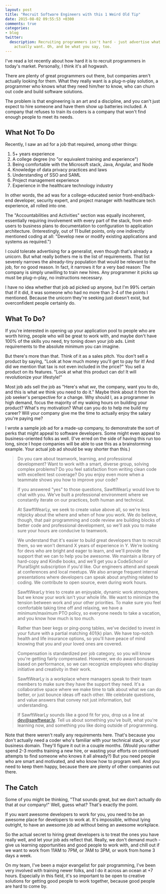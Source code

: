 ```yaml
---
layout: post
title: "Recruit Software Engineers with this 1 Weird Old Tip"
date: 2015-08-02 09:55:53 +0300
comments: true
categories:
- blog
twitter:
  description: Recruiting programmers isn't hard - just advertise what we
    actually want. Oh, and be what you say, too.
---
```


I've read a lot recently about how hard it is to recruit programmers in today's
market.  Personally, I think it's all hogwash.

There are plenty of great programmers out there, but companies aren't actually
looking for them.  What they really want is a plug-n-play solution, a programmer
who knows what they need him/her to know, who can churn out code and build
software solutions.

The problem is that engineering is an art and a discipline, and you can't just
expect to hire someone and have them show up batteries included.  A company that
refuses to train its coders is a company that won't find enough people to meet
its needs.

<!-- more -->

## What Not To Do

Recently, I saw an ad for a job that required, among other things:

1. 5+ years experience
2. A college degree (no "or equivalent training and experience")
3. Being comfortable with the Microsoft stack, Java, Angular, and Node
4. Knowledge of data privacy practices and laws
5. Understanding of SSO and SAML
6. Project management experience
7. Experience in the healthcare technology industry

In other words, the ad was for a college-educated senior front-end/back-end
developer, security expert, and project manager with healthcare tech experience,
all rolled into one.

The "Accountabilities and Activities" section was equally incoherent,
essentially requiring involvement with every part of the stack, from end-users
to business plans to documentation to configuration to application architecture.
(Interestingly, out of 11 bullet points, only one indirectly mentioned coding at
all: "Develop new or modify existing applications and systems as required.")

I could tolerate advertising for a generalist, even though that's already a
unicorn.  But what really bothers me is the list of requirements.  That list
severely narrows the already-tiny population that would be relevant to the job,
for no good reason.  In fact, it narrows it for a very bad reason: The company
is simply unwilling to train new hires.  Any programmer it picks up must be
plug-n-play, no instructions necessary.

I have no idea whether that job ad picked up anyone, but I'm 99% certain that if
it did, it was someone who had no more than 3-4 of the points I mentioned.
Because the unicorn they're seeking just doesn't exist, but overconfident people
certainly do.

## What To Do?

If you're interested in opening up your application pool to people who are worth
hiring, people who will be great to work with, and maybe don't have 100% of the
skills you need, try toning down your job ads.  Limit requirements to the
absolute minimum you can imagine.

But there's more than that.  Think of it as a sales pitch.  You don't sell a
product by saying, "Look at how much money you'll get to pay for it!  And did we
mention that tax is not even included in the price?"  You sell
a product on its features.  "Look at what this product can do!  It will
revolutionize your lifestyle!"

Most job ads sell the job as "Here's what _we_, the company, want you to do, and
this is what _we_ think you need to do it."  Maybe think about it from the job
seeker's perspective for a change.  Why should I, as a programmer in high
demand, focus the majority of my waking hours on building your product?  What's
my motivation?  What can you do to help me build my career?  Will your company
give me the time to actually enjoy the salary you're paying me?

I wrote a sample job ad for a made-up company, to demonstrate the sort of perks
that might appeal to software developers.  Some might even appeal to
business-oriented folks as well.  (I've erred on the side of having this run too
long, since I hope companies will be able to use this as a brainstorming
example.  Your actual job ad should be way shorter than this.)

> Do you care about teamwork, learning, and professional development?  Want to
work with a smart, diverse group, solving complex problems?  Do you feel
satisfaction from writing clean code with excellent test coverage?  Do you enjoy
even more when a teammate shows you how to improve your code?

> If you answered "yes" to those questions, SawftWearLy would love to chat with
you.  We've built a professional environment where we constantly iterate on our
practices, both human and technical.

> At SawftWearLy, we seek to create value above all, so we're less nitpicky
about the where and when of how you work.  We do believe, though, that pair
programming and code review are building blocks of better code and professional
development, so we'll ask you to make sure your hours are conducive to
teamwork.

> We understand that it's easier to build great developers than to recruit them,
so we won't demand X years of experience in Y.  We're looking for devs who are
bright and eager to learn, and we'll provide the support that we can to help you
be awesome.  We maintain a library of hard-copy and Kindle books, and we'll
get you a CodeSchool or PluralSight subscription if you'd like.  Our engineers
attend and speak at conferences and local meetups.  We also arrange frequent
internal presentations where developers can speak about anything related to
coding.  We contribute to open source, even during work hours.

> SawftWearLy tries to create an enjoyable, dynamic work atmosphere, but we know
your work isn't your whole life.  We want to minimize the tension between work
and your other priorities. To make sure you feel comfortable taking time off and
relaxing, we have a minimum/maximum PTO policy, so everyone needs to take a
vacation, and you know how much is too much.

> Rather than beer kegs or ping-pong tables, we've decided to invest in your
future with a partial matching 401(k) plan.  We have top-notch health and life
insurance options, so you'll have peace of mind knowing that you and your loved
ones are covered.

> Compensation is standardized per job category, so you will know you're getting
fairly compensated.  However, we do award bonuses based on performance, so we
can recognize employees who display initiative and creativity in their work.

> SawftWearLy is a workplace where managers speak to their team members to make
sure they have the support they need.  It's a collaborative space where we make
time to talk about what we can do better, or just bounce ideas off each other.
We celebrate questions, and value answers that convey not just information, but
understanding.

> If SawftWearLy sounds like a good fit for you, drop us a line at
dev@sawftwear.ly.  Tell us about something you've built, what you're learning
now, and something you like doing outside of programming.

Note that there weren't really any requirements here.  That's because you don't
actually need a coder who's familiar with your technical stack, or your business
domain.  They'll figure it out in a couple months.  (Would you rather spend 2-3
months training a new hire, or wasting your efforts on continued attempts to
find someone who knows it all already?)  But you need people who are smart and
motivated, and who know how to program well.  And you need to keep them happy,
because there are plenty of other companies out there.

## The Catch

Some of you might be thinking, "That sounds great, but we don't actually do that
at our company!"  Well, guess what?  That's exactly the point.

If you want awesome developers to work for you, you need to be an awesome place
for developers to work at.  It's impossible, without lying outright, to have an
awesome job ad without being an awesome workplace.

So the actual secret to hiring great developers is to treat the ones you have
really well, and let your job ads reflect that.  Really, we don't demand much -
give us learning opportunities and good people to work with, and chill out if we
want to work from 11AM to 7PM, or 7AM to 3PM, or work from home 3 days a week.

On my team, I've been a major evangelist for pair programming, I've been very
involved with training newer folks, and I do it across an ocean at +7 hours.
Especially in this field, it's so important to be open to creative solutions for
getting good people to work together, because good people are hard to come by.
